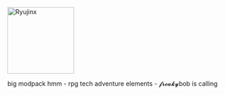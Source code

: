 <a href="https://www.technicpack.net/modpack/overladed.1997825"><img src="https://raw.githubusercontent.com/Ryujinx/Ryujinx/master/distribution/misc/Logo.svg" alt="Ryujinx" width="150"></a>

big modpack hmm - rpg tech adventure elements - 𝓯𝓻𝓮𝓪𝓴𝔂bob is calling
